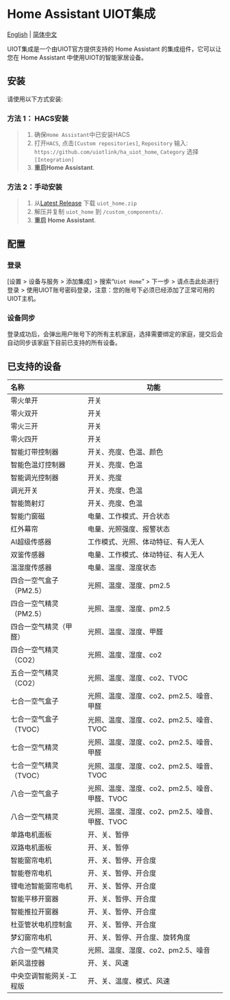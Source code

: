 # Home Assistant UIOT集成

[English](./README.md) | [简体中文](./README_zh.md)

UIOT集成是一个由UIOT官方提供支持的 Home Assistant 的集成组件，它可以让您在 Home Assistant 中使用UIOT的智能家居设备。

## 安装

请使用以下方式安装:

### 方法 1： HACS安装

> 1. 确保`Home Assistant`中已安装HACS
> 2. 打开`HACS`, 点击`[Custom repositories]`, `Repository` 输入: `https://github.com/uiotlink/ha_uiot_home`, `Category` 选择 `[Integration]`
> 3. **重启Home Assistant**.

### 方法 2：手动安装

> 1. 从[Latest Release](https://github.com/uiotlink/ha_uiot_home/releases/latest) 下载 `uiot_home.zip`
> 2. 解压并复制 `uiot_home` 到 `/custom_components/`.
> 3. **重启 Home Assistant**.

## 配置

### 登录

[设置 > 设备与服务 > 添加集成] > 搜索“`Uiot Home`” > 下一步 > 请点击此处进行登录 > 使用UIOT账号密码登录，注意：您的账号下必须已经添加了正常可用的UIOT主机。

### 设备同步

登录成功后，会弹出用户账号下的所有主机家庭，选择需要绑定的家庭，提交后会自动同步该家庭下目前已支持的所有设备。

## 已支持的设备

| 名称                       | 功能                         |
|:-------------------------|----------------------------|
| 零火单开                     | 开关                         |
| 零火双开                     | 开关                         |
| 零火三开                     | 开关                         |
| 零火四开                     | 开关                         |
| 智能灯带控制器                  | 开关、亮度、色温、颜色                |
| 智能色温灯控制器                 | 开关、亮度、色温                   |
| 智能调光控制器                  | 开关、亮度                      |
| 调光开关                     | 开关、亮度、色温                   |
| 智能筒射灯                    | 开关、亮度、色温                   |
| 智能门窗磁                    | 电量、工作模式、开合状态               |
| 红外幕帘                     | 电量、光照强度、报警状态               |
| AI超级传感器                  | 工作模式、光照、体动特征、有人无人          |
| 双鉴传感器                    | 电量、工作模式、体动特征、有人无人          |
| 温湿度传感器                   | 电量、温度、湿度状态                 |
| 四合一空气盒子（PM2.5）           | 光照、温度、湿度、pm2.5             |
| 四合一空气精灵（PM2.5）           | 光照、温度、湿度、pm2.5             |
| 四合一空气精灵（甲醛）              | 光照、温度、湿度、甲醛                |
| 四合一空气精灵（CO2）             | 光照、温度、湿度、co2               |
| 五合一空气精灵（CO2）             | 光照、温度、湿度、co2、TVOC          |
| 七合一空气盒子                  | 光照、温度、湿度、co2、pm2.5、噪音、甲醛   |
| 七合一空气盒子（TVOC）            | 光照、温度、湿度、co2、pm2.5、噪音、TVOC |
| 七合一空气精灵                  | 光照、温度、湿度、co2、pm2.5、噪音、甲醛   |
| 七合一空气精灵（TVOC）            | 光照、温度、湿度、co2、pm2.5、噪音、TVOC |
| 八合一空气盒子                  | 光照、温度、湿度、co2、pm2.5、噪音、甲醛、TVOC |
| 八合一空气精灵                  | 光照、温度、湿度、co2、pm2.5、噪音、甲醛、TVOC |
| 单路电机面板                   | 开、关、暂停                     |
| 双路电机面板                   | 开、关、暂停                     |
| 智能窗帘电机                   | 开、关、暂停、开合度                 |
| 智能卷帘电机                   | 开、关、暂停、开合度                 |
| 锂电池智能窗帘电机                | 开、关、暂停、开合度                 |
| 智能平移开窗器                  | 开、关、暂停、开合度                 |
| 智能推拉开窗器                  | 开、关、暂停、开合度                 |
| 杜亚管状电机控制盒                | 开、关、暂停、开合度                 |
| 梦幻窗帘电机                   | 开、关、暂停、开合度、旋转角度            |
| 六合一空气精灵                  | 光照、温度、湿度、co2、pm2.5、噪音      |
| 新风温控器                    | 开、关、风速                     |
| 中央空调智能网关-工程版             | 开、关、温度、模式、风速               |

